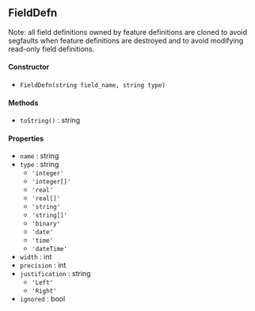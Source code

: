 ## FieldDefn

Note: all field definitions owned by feature definitions are cloned to avoid segfaults when feature definitions are destroyed and to avoid modifying read-only field definitions.

#### Constructor

- `FieldDefn(string field_name, string type)`

#### Methods

- `toString()` : string

#### Properties

- `name` : string
- `type` : string
    + `'integer'`
    + `'integer[]'`
    + `'real'`
    + `'real[]'`
    + `'string'`
    + `'string[]'`
    + `'binary'`
    + `'date'`
    + `'time'`
    + `'dateTime'`
- `width` : int
- `precision` : int
- `justification` : string
    + `'Left'`
    + `'Right'`
- `ignored` : bool